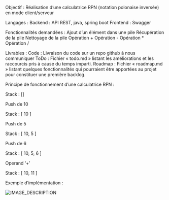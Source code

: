  


Objectif :
Réalisation d’une calculatrice RPN (notation polonaise inversée) en mode client/serveur


Langages :
	Backend : API REST, java, spring boot
	Frontend : Swagger


Fonctionnalités demandées :
	Ajout d’un élément dans une pile
	Récupération de la pile
	Nettoyage de la pile
	Opération +
	Opération -
	Opération *
    Opération /


Livrables :
	Code : Livraison du code sur un repo github à nous communiquer
	ToDo : Fichier « todo.md » listant les améliorations et les raccourcis pris à cause du temps imparti.
	Roadmap : Fichier « roadmap.md » listant quelques fonctionnalités qui pourraient être apportées au projet pour constituer une première backlog.
 

Principe de fonctionnement d’une calculatrice RPN :

Stack : [] 

Push de 10 

Stack : [ 10 ] 

Push de 5

Stack : [ 10, 5 ]

Push de 6

Stack : [ 10, 5, 6 ]

Operand ‘+’ 

Stack : [ 10, 11 ]



Exemple d’implémentation :


 ![IMAGE_DESCRIPTION](https://gitlab.com/exalt-it-dojo/katas-java/-/raw/main/Calculator/images/image.PNG)
